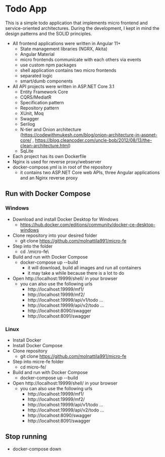 # Todo App
This is a simple todo application that implements micro frontend and service-oriented architectures. During the development, I kept in mind the design patterns and the SOLID principles.
- All frontend applications were written in Angular 11+
    - State management libraries (NGRX, Akita)   
    - Angular Material
    - micro frontends communicate with each others via events
    - use custom npm packages
    - shell application contains two micro frontends
    - separated logic
    - smart/dumb components
- All API projects were written in ASP.NET Core 3.1
    - Entity Framework Core
    - CQRS/MediatR
    - Specification pattern
    - Repository pattern
    - XUnit, Moq
    - Swagger
    - Serilog
    - N-tier and Onion architecture (https://codewithmukesh.com/blog/onion-architecture-in-aspnet-core/ , https://blog.cleancoder.com/uncle-bob/2012/08/13/the-clean-architecture.html)
    - SqLite
- Each project has its own Dockerfile
- Nginx is used for reverse proxy/webserver
- docker-compose.yml is in root of the repository
    - it contains two ASP.NET Core web APIs, three Angular applications and an Nginx reverse proxy

## Run with Docker Compose
### Windows
- Download and install Docker Desktop for Windows 
    - https://hub.docker.com/editions/community/docker-ce-desktop-windows
- Clone repository into your desired folder
    - git clone https://github.com/molnattila991/micro-fe 
- Step into the folder
    - cd .\micro-fe\
- Build and run with Docker Compose
    - docker-compose up --build
        - it will download, build all images and run all containers
        - it may take a while because there is a lot to do
- Open http://localhost:19999/shell/ in your browser
    - you can also use the following urls
        - http://localhost:19999/mf1/
        - http://localhost:19999/mf2/
        - http://localhost:19999/api/v1/todo ...
        - http://localhost:19999/api/v2/todo ...
        - http://localhost:8090/swagger
        - http://localhost:8091/swagger
### Linux
- Install Docker
- Install Docker Compose
- Clone repository
    - git clone https://github.com/molnattila991/micro-fe
- Step into micre-fe folder
    - cd micro-fe/
- Build and run with Docker Compose
    - docker-compose up --build
- Open http://localhost:19999/shell/ in your browser
    - you can also use the following urls
        - http://localhost:19999/mf1/
        - http://localhost:19999/mf2/
        - http://localhost:19999/api/v1/todo ...
        - http://localhost:19999/api/v2/todo ...
        - http://localhost:8090/swagger
        - http://localhost:8091/swagger

## Stop running
- docker-compose down
